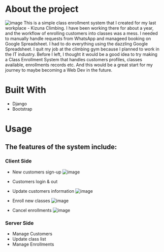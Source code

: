 # About the project
![image](https://github.com/stancheung/classenrollment/assets/52346600/fc9d6e83-546d-4608-87aa-3cc6d1728cda)
This is a simple class enrollment system that I created for my last workplace - Kizuna Climbing. 
I have been working there for about a year, and the workflow of enrolling customers into classes was a mess. 
I needed to manually handle requests from WhatsApp and manageed booking on Google Spreadsheet. I had to do everything using the dazzling Google Spreadsheet.
I quit my job at the climbing gym because I planned to work in the IT industry.
Before I left, I thought it would be a good idea to try making a Class Enrollment System that handles customers profiles, classes available, enrollments records etc. 
And this would be a great start for my journey to maybe becoming a Web Dev in the future.


# Built With
- Django
- Bootstrap

# Usage
## The features of the system include:
### Client Side
- New customers sign-up
![image](https://github.com/stancheung/classenrollment/assets/52346600/a5e67946-8d98-4e2f-9036-329c13afc99c)

- Customers login & out
- Update customers information
![image](https://github.com/stancheung/classenrollment/assets/52346600/f6ec59e9-6658-4b1c-9547-9aa785484d18)

- Enroll new classes
![image](https://github.com/stancheung/classenrollment/assets/52346600/7fe6894a-8aa0-43e6-9d64-cabefed1fd12)

- Cancel enrollments
![image](https://github.com/stancheung/classenrollment/assets/52346600/a2ab0373-6fa1-448e-8db2-45a8e438ebbb)


### Server Side
- Manage Customers
- Update class list
- Manage Enrollments
